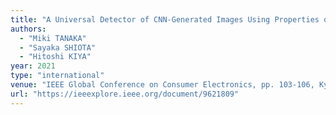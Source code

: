```yaml
---
title: "A Universal Detector of CNN-Generated Images Using Properties of Checkerboard Artifacts in the Frequency Domain"
authors:
  - "Miki TANAKA"
  - "Sayaka SHIOTA"
  - "Hitoshi KIYA"
year: 2021
type: "international"
venue: "IEEE Global Conference on Consumer Electronics, pp. 103-106, Kyoto, Japan, 2021-10-12."
url: "https://ieeexplore.ieee.org/document/9621809"
---
```

